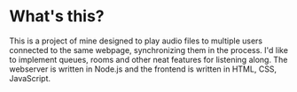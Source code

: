 # What's this?
This is a project of mine designed to play audio files to multiple users connected to the same webpage, synchronizing them in the process. I'd like to implement queues, rooms and other neat features for listening along. The webserver is written in Node.js and the frontend is written in HTML, CSS, JavaScript.